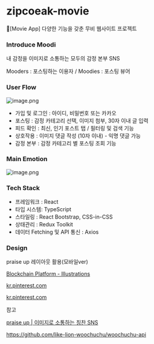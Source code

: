 # zipcoeak-movie
📱[Movie App] 다양한 기능을 갖춘 무비 웹사이트 프로젝트
### Introduce Moodi

내 감정을 이미지로 소통하는 모두의 감정 본부 SNS

Mooders : 포스팅하는 이용자 / Moodies : 포스팅 뷰어

### User Flow

![image.png](https://prod-files-secure.s3.us-west-2.amazonaws.com/681aabec-185e-44d0-b64b-3d352bfbfae8/437ee593-65c8-463e-a47c-8fcba1be6007/image.png)

- 가입 및 로그인 : 아이디, 비밀번호 또는 카카오
- 포스팅 : 감정 카테고리 선택, 이미지 첨부, 30자 이내 글 입력
- 피드 확인 : 최신, 인기 포스트 탭 / 필터링 및 검색 기능
- 상호작용 : 이미지 댓글 작성 (10자 이내) - 익명 댓글 가능
- 감정 본부 : 감정 카테고리 별 포스팅 조회 기능

### Main Emotion

![image.png](https://prod-files-secure.s3.us-west-2.amazonaws.com/681aabec-185e-44d0-b64b-3d352bfbfae8/41f81a75-312d-4cd4-b96d-cb4e4d3e6fcf/image.png)

### Tech Stack

- 프레임워크 : React
- 타입 시스템: TypeScript
- 스타일링 : React Bootstrap, CSS-in-CSS
- 상태관리 : Redux Toolkit
- 데이터 Fetching 및 API 통신 : Axios

### Design

praise up 레이아웃 활용(모바일ver)

[Blockchain Platform - Illustrations](https://kr.pinterest.com/pin/763852786834988886/)

[kr.pinterest.com](https://kr.pinterest.com/pin/8233211827206553/)

[kr.pinterest.com](https://kr.pinterest.com/pin/5277724558696744/)

참고

[praise up | 이미지로 소통하는 칭찬 SNS](https://www.behance.net/gallery/191497631/praise-up-SNS?tracking_source=search_projects%7Csns&l=1)

https://github.com/like-lion-woochuchu/woochuchu-api

